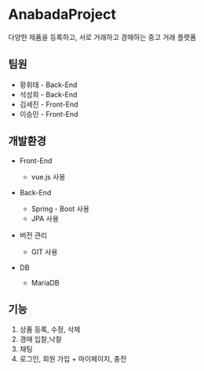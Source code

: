 # AnabadaProject
<p>다양한 제품을 등록하고, 서로 거래하고 경매하는 중고 거래 플랫폼</p>
<h2>팀원</h2>
<ul>
  <li>황휘태 - Back-End</li>
  <li>석성희 - Back-End</li>
  <li>김세진 - Front-End</li>
  <li>이승민 - Front-End</li>
</ul>
<h2>개발환경</h2>
<ul>
  <li>Front-End</li>
    <ul>
      <li>vue.js 사용</li>
    </ul>
</ul>
<ul>
  <li>Back-End</li>
    <ul>
      <li>Spring - Boot 사용</li>
      <li>JPA 사용</li>
    </ul>
</ul>
<ul>
  <li>버전 관리</li>
    <ul>
      <li>GIT 사용</li>
    </ul>
</ul>
<ul>
  <li>DB</li>
    <ul>
      <li>MariaDB</li>
    </ul>
</ul>
<h2>기능</h2>
<ol>
  <li>상품 등록, 수정, 삭제</li>
  <li>경매 입찰,낙찰</li>
  <li>채팅</li>
  <li>로그인, 회원 가입 + 마이페이지, 충전</li>
</ol>
